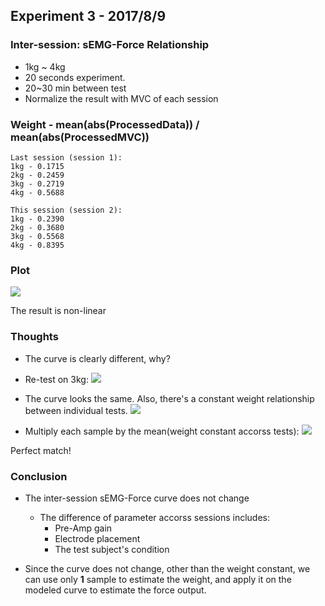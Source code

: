 ## Experiment 3 - 2017/8/9


### Inter-session: sEMG-Force Relationship
* 1kg ~ 4kg
* 20 seconds experiment.
* 20~30 min between test
* Normalize the result with MVC of each session

### Weight - mean(abs(ProcessedData)) / mean(abs(ProcessedMVC))
```
Last session (session 1):
1kg - 0.1715
2kg - 0.2459
3kg - 0.2719
4kg - 0.5688

This session (session 2):
1kg - 0.2390
2kg - 0.3680
3kg - 0.5568
4kg - 0.8395
```


### Plot
![](https://raw.githubusercontent.com/dymnz/sEMG/master/Reports/wang/pics/exp2_2017_8_9/norm_weight_semg.png)

The result is non-linear


### Thoughts
* The curve is clearly different, why?
* Re-test on 3kg:
![](https://raw.githubusercontent.com/dymnz/sEMG/master/Reports/wang/pics/exp2_2017_8_9/norm_weight_semg_retest_3kg.png)

* The curve looks the same. Also, there's a constant weight relationship between individual tests.
![](https://raw.githubusercontent.com/dymnz/sEMG/master/Reports/wang/pics/exp2_2017_8_9/weight_constant.png)

* Multiply each sample by the mean(weight constant accorss tests):
![](https://raw.githubusercontent.com/dymnz/sEMG/master/Reports/wang/pics/exp2_2017_8_9/adjusted_norm_weight_semg_retest_3kg.png)

Perfect match!

### Conclusion
* The inter-session sEMG-Force curve does not change
	* The difference of parameter accorss sessions includes:
		* Pre-Amp gain
		* Electrode placement
		* The test subject's condition

* Since the curve does not change, other than the weight constant, we can use only **1** sample to estimate the weight, and apply it on the modeled curve to estimate the force output.
